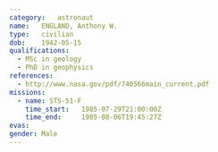 ```yaml
---
category:	astronaut
name:	ENGLAND, Anthony W.
type:	civilian
dob:	1942-05-15
qualifications:
  - MSc in geology
  - PhD in geophysics
references:
  - http://www.nasa.gov/pdf/740566main_current.pdf
missions:
  - name: STS-51-F
    time_start:   1985-07-29T21:00:00Z
    time_end:     1985-08-06T19:45:27Z
evas:
gender:	Male
---
```

